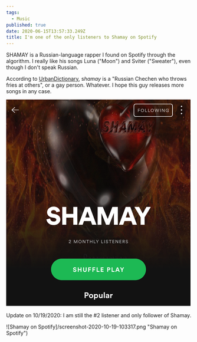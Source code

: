 ```yaml
---
tags:
  - Music
published: true
date: 2020-06-15T13:57:33.249Z
title: I'm one of the only listeners to Shamay on Spotify
---
```


SHAMAY is a Russian-language rapper I found on Spotify through the algorithm. I really like his songs Luna ("Moon") and Sviter ("Sweater"), even though I don't speak Russian.

According to [UrbanDictionary](https://www.urbandictionary.com/define.php?term=shamay), s*hamay* is a "Russian Chechen who throws fries at others", or a gay person. Whatever. I hope this guy releases more songs in any case.

![Shamay on Spotify](./screenshot_20200612-175141.png "Shamay on Spotify")

Update on 10/19/2020: I am still the #2 listener and only follower of Shamay.

![Shamay on Spotify]/screenshot-2020-10-19-103317.png "Shamay on Spotify")
